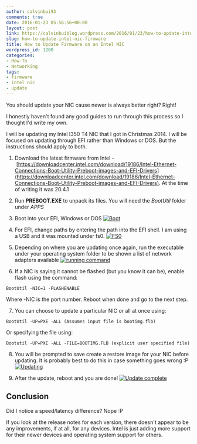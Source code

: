 ```yaml
---
author: calvinbui93
comments: true
date: 2016-01-23 05:56:56+00:00
layout: post
link: https://calvinbuiblog.wordpress.com/2016/01/23/how-to-update-intel-nic-firmware/
slug: how-to-update-intel-nic-firmware
title: How to Update Firmware on an Intel NIC
wordpress_id: 1200
categories:
- How-To
- Networking
tags:
- firmware
- intel nic
- update
---
```


You should update your NIC cause newer is always better right? Right!

<!-- more -->

I honestly haven't found any good guides to run through this process so I thought I'd write my own.

I will be updating my Intel I350 T4 NIC that I got in Christmas 2014. I will be focused on updating through EFI rather than Windows or DOS. But the instructions should apply to both.



	
  1. Download the latest firmware from Intel - [https://downloadcenter.intel.com/download/19186/Intel-Ethernet-Connections-Boot-Utility-Preboot-images-and-EFI-Drivers](https://downloadcenter.intel.com/download/19186/Intel-Ethernet-Connections-Boot-Utility-Preboot-images-and-EFI-Drivers). At the time of writing it was 20.4.1

	
  2. Run **PREBOOT.EXE** to unpack its files. You will need the _BootUtil_ folder under _APPS_

	
  3. Boot into your EFI, Windows or DOS
[![Boot](http://calvinbuiblog.files.wordpress.com/2016/01/boot.png)](http://calvinbuiblog.files.wordpress.com/2016/01/boot.png)

	
  4. For EFI, change paths by entering the path into the EFI shell. I am using a USB and it was mounted under fs0.
[![FS0](http://calvinbuiblog.files.wordpress.com/2016/01/fs0.png)](http://calvinbuiblog.files.wordpress.com/2016/01/fs0.png)

	
  5. Depending on where you are updating once again, run the executable under your operating system folder to be shown a list of network adapters available
[![running command](https://calvin.me/mymedia/uploads/2016/01/running-command.png)](https://calvin.me/mymedia/uploads/2016/01/running-command.png)

	
  6. If a NIC is saying it cannot be flashed (but you know it can be), enable flash using the command:

    
    BootUtil -NIC=1 -FLASHENABLE


Where -NIC is the port number. Reboot when done and go to the next step.

	
  7. You can choose to update a particular NIC or all at once using:

    
    BootUtil -UP=PXE -ALL (Assumes input file is bootimg.flb)


Or specifying the file using:

    
    Bootutil -UP=PXE -ALL -FILE=BOOTIMG.FLB (explicit user specified file)




	
  8. You will be prompted to save create a restore image for your NIC before updating. It is probably best to do this in case something goes wrong :P
[![Updating](http://calvinbuiblog.files.wordpress.com/2016/01/updating.png)](http://calvinbuiblog.files.wordpress.com/2016/01/updating.png)

	
  9. After the update, reboot and you are done!
[![Update complete](http://calvinbuiblog.files.wordpress.com/2016/01/update-complete.png)](http://calvinbuiblog.files.wordpress.com/2016/01/update-complete.png)




## Conclusion


Did I notice a speed/latency difference? Nope :P

If you look at the release notes for each version, there doesn't appear to be any improvements, if at all, for any devices. Intel is just adding more support for their newer devices and operating system support for others.
